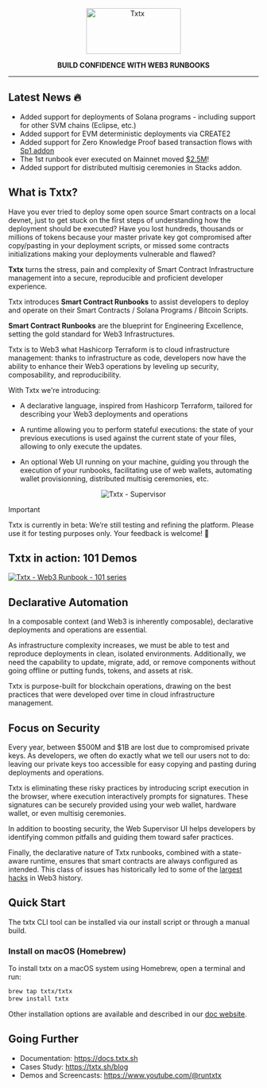 <div align="center">

<picture>
  <source media="(prefers-color-scheme: dark)" srcset="https://raw.githubusercontent.com/txtx/txtx/main/doc/assets/dark-theme.png">
  <source media="(prefers-color-scheme: light)" srcset="https://raw.githubusercontent.com/txtx/txtx/main/doc/assets/light-theme.png">
  <img alt="Txtx" width="190" height="92" style="max-width: 100%;">
</picture>

**BUILD CONFIDENCE WITH WEB3 RUNBOOKS**
______________________________________________________________________

<!-- [![License](https://img.shields.io/badge/License-Apache2-blue)](/LICENSE) -->
<!-- [![chat](https://img.shields.io/discord/1179456777406922913?logo=discord&logoColor=white&color=%235765F2)](https://discord.gg/rqXmWsn2ja) -->
</div>

## Latest News 🔥

- Added support for deployments of Solana programs - including support for other SVM chains (Eclipse, etc.)
- Added support for EVM deterministic deployments via CREATE2
- Added support for Zero Knowledge Proof based transaction flows with [Sp1 addon](https://github.com/txtx/txtx/pull/140)
- The 1st runbook ever executed on Mainnet moved [$2.5M](https://explorer.hiro.so/txid/70f0b5d238fae566756526678939307b18673bd864b6d74eb5f050b3f8226855?chain=mainnet&api=https://api.hiro.so)!
- Added support for distributed multisig ceremonies in Stacks addon.

## What is Txtx?

Have you ever tried to deploy some open source Smart contracts on a local devnet, just to get stuck on the first steps of understanding how the deployment should be executed? Have you lost hundreds, thousands or millions of tokens because your master private key got compromised after copy/pasting in your deployment scripts, or missed some contracts initializations making your deployments vulnerable and flawed?

**Txtx** turns the stress, pain and complexity of Smart Contract Infrastructure management into a secure, reproducible and proficient developer experience. 

Txtx introduces **Smart Contract Runbooks** to assist developers to deploy and operate on their Smart Contracts / Solana Programs / Bitcoin Scripts.

**Smart Contract Runbooks** are the blueprint for Engineering Excellence, setting the gold standard for Web3 Infrastructures. 

Txtx is to Web3 what Hashicorp Terraform is to cloud infrastructure management: thanks to infrastructure as code, developers now have the ability to enhance their Web3 operations by leveling up security, composability, and reproducibility.

With Txtx we're introducing:

- A declarative language, inspired from Hashicorp Terraform, tailored for describing your Web3 deployments and operations

- A runtime allowing you to perform stateful executions: the state of your previous executions is used against the current state of your files, allowing to only execute the updates.

- An optional Web UI running on your machine, guiding you through the execution of your runbooks, facilitating use of web wallets, automating wallet provisionning, distributed multisig ceremonies, etc.

<div align="center">
  <picture>
    <source srcset="https://raw.githubusercontent.com/txtx/txtx/main/doc/assets/supervisor.png">
    <img alt="Txtx - Supervisor" style="max-width: 60%;">
  </picture>
</div>

> [!IMPORTANT]
> Txtx is currently in beta: We’re still testing and refining the platform. Please use it for testing purposes only. Your feedback is welcome! 🙌

## Txtx in action: 101 Demos 

<a href="https://www.youtube.com/playlist?list=PL0FMgRjJMRzMcA23x6y_1lkxXUmuqOlKu">
  <picture>
    <source srcset="https://raw.githubusercontent.com/txtx/txtx/main/doc/assets/youtube.png">
    <img alt="Txtx - Web3 Runbook - 101 series" style="max-width: 100%;">
  </picture>
</a>

## Declarative Automation

In a composable context (and Web3 is inherently composable), declarative deployments and operations are essential.

As infrastructure complexity increases, we must be able to test and reproduce deployments in clean, isolated environments. Additionally, we need the capability to update, migrate, add, or remove components without going offline or putting funds, tokens, and assets at risk.

Txtx is purpose-built for blockchain operations, drawing on the best practices that were developed over time in cloud infrastructure management.

## Focus on Security

Every year, between $500M and $1B are lost due to compromised private keys. As developers, we often do exactly what we tell our users not to do: leaving our private keys too accessible for easy copying and pasting during deployments and operations.

Txtx is eliminating these risky practices by introducing script execution in the browser, where execution interactively prompts for signatures. These signatures can be securely provided using your web wallet, hardware wallet, or even multisig ceremonies.

In addition to boosting security, the Web Supervisor UI helps developers by identifying common pitfalls and guiding them toward safer practices.

Finally, the declarative nature of Txtx runbooks, combined with a state-aware runtime, ensures that smart contracts are always configured as intended. This class of issues has historically led to some of the [largest hacks](https://www.theverge.com/2022/2/3/22916111/wormhole-hack-github-error-325-million-theft-ethereum-solana) in Web3 history.


## Quick Start

The txtx CLI tool can be installed via our install script or through a manual build.

### Install on macOS (Homebrew)

To install txtx on a macOS system using Homebrew, open a terminal and run:

```bash
brew tap txtx/txtx
brew install txtx
```

Other installation options are available and described in our [doc website](https://docs.txtx.sh/install).

## Going Further

- Documentation: https://docs.txtx.sh
- Cases Study: https://txtx.sh/blog
- Demos and Screencasts: https://www.youtube.com/@runtxtx
